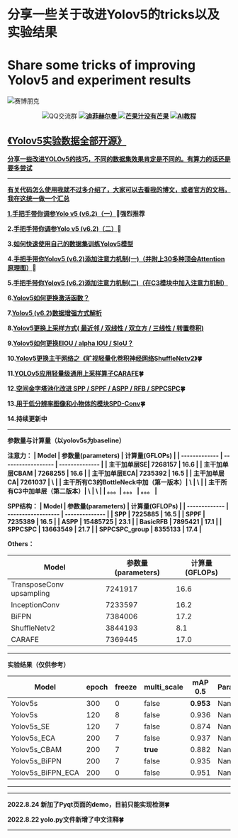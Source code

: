 # 分享一些关于改进Yolov5的tricks以及实验结果
# Share some tricks of improving Yolov5  and experiment results
![赛博朋克](https://user-images.githubusercontent.com/58406737/185147502-cf221312-db48-4635-ab95-fb45e443bed3.png)

 <center>  <div xss=removed> <img src="https://img.shields.io/badge/QQ%E4%BA%A4%E6%B5%81%E7%BE%A4-750560739-blue"
                        alt="QQ交流群">
                    <b><a href="https://github.com/WangQvQ/Yolov5_Magic">
                            <img src="https://img.shields.io/badge/%E8%BF%AA%E8%8F%B2%E8%B5%AB%E5%B0%94%E6%9B%BC-YOLO%20Magic-critical"
                                alt="迪菲赫尔曼">
                        </a>
                        <a href="https://github.com/iscyy/yoloair">
                            <img src="https://img.shields.io/badge/%E8%8A%92%E6%9E%9C%E6%B1%81%E6%B2%A1%E6%9C%89%E8%8A%92%E6%9E%9C-YOLO%20Air-red"
                                alt="芒果汁没有芒果"></a>
                        <a href="https://www.captainai.net/diffie/">
                             <img
                                    src="https://img.shields.io/badge/%E7%A6%8F%E5%88%A9-%E5%85%8D%E8%B4%B9AI%E6%95%99%E7%A8%8B-success"
                                    alt="AI教程"> </center>

## 《Yolov5实验数据全部开源》

分享一些改进YOLOv5的技巧，不同的数据集效果肯定是不同的。有算力的话还是要多尝试

-----

有关代码怎么使用我就不过多介绍了，大家可以去看我的博文，或者官方的文档，我在这统一做一个汇总

1.[手把手带你调参Yolo v5 (v6.2)（一）](https://blog.csdn.net/weixin_43694096/article/details/124378167)🌟强烈推荐

2.[手把手带你调参Yolo v5 (v6.2)（二）](https://blog.csdn.net/weixin_43694096/article/details/124411509?spm=1001.2014.3001.5502)🚀

3.[如何快速使用自己的数据集训练Yolov5模型](https://blog.csdn.net/weixin_43694096/article/details/124457787)

4.[手把手带你Yolov5 (v6.2)添加注意力机制(一)（并附上30多种顶会Attention原理图）](https://blog.csdn.net/weixin_43694096/article/details/124443059?spm=1001.2014.3001.5502)🌟

5.[手把手带你Yolov5 (v6.2)添加注意力机制(二)（在C3模块中加入注意力机制）](https://blog.csdn.net/weixin_43694096/article/details/124695537)

6.[Yolov5如何更换激活函数？](https://blog.csdn.net/weixin_43694096/article/details/124413941?spm=1001.2014.3001.5502)

7.[Yolov5 (v6.2)数据增强方式解析](https://blog.csdn.net/weixin_43694096/article/details/124741952?spm=1001.2014.3001.5502)

8.[Yolov5更换上采样方式( 最近邻 / 双线性 / 双立方 / 三线性 / 转置卷积)](https://blog.csdn.net/weixin_43694096/article/details/125416120)

9.[Yolov5如何更换EIOU / alpha IOU / SIoU？](https://blog.csdn.net/weixin_43694096/article/details/124902685)

10.[Yolov5更换主干网络之《旷视轻量化卷积神经网络ShuffleNetv2》](https://blog.csdn.net/weixin_43694096/article/details/126109839?spm=1001.2014.3001.5501)🍀

11.[YOLOv5应用轻量级通用上采样算子CARAFE](https://blog.csdn.net/weixin_43694096/article/details/126148795)🍀

12.[空间金字塔池化改进 SPP / SPPF / ASPP / RFB / SPPCSPC](https://blog.csdn.net/weixin_43694096/article/details/126354660?spm=1001.2014.3001.5502)🍀

13.[用于低分辨率图像和小物体的模块SPD-Conv](https://blog.csdn.net/weixin_43694096/article/details/126398068)🍀

14.持续更新中

------
                 
**参数量与计算量（以yolov5s为baseline）**
 
**注意力**：
| Model         | 参数量(parameters) | 计算量(GFLOPs) |
| ------------- | ------------------ | -------------- |
| 主干加单层**SE**| 7268157            | 16.6           |
| 主干加单层**CBAM**  | 7268255            | 16.6           |
| 主干加单层**ECA**| 7235392        |   16.5            |
| 主干加单层**CA**|  7261037        |  \          |
| 主干所有**C3**的**BottleNeck**中加（第一版本）|  \        |  \          |
| 主干所有**C3**中加单层（第二版本）|  \       |  \          |
| 。。。| 。。。        |  。。。          | 
 


**SPP结构**：
| Model         | 参数量(parameters) | 计算量(GFLOPs) |
| ------------- | ------------------ | -------------- |
| SPP           | 7225885            | 16.5           |
| SPPF          | 7235389            | 16.5           |
| ASPP          | 15485725           | 23.1           |
| BasicRFB      | 7895421            | 17.1           |
| SPPCSPC       | 13663549           | 21.7           |
| SPPCSPC_group | 8355133            | 17.4           |



**Others**：


| Model         | 参数量(parameters) | 计算量(GFLOPs) |
| ------------- | ------------------ | -------------- |
| TransposeConv upsampling| 7241917            | 16.6           |
| InceptionConv | 7233597            | 16.2           |
| BiFPN         | 7384006            | 17.2           |
| ShuffleNetv2  | 3844193            | 8.1            |
| CARAFE        | 7369445            | 17.0           |

------

实验结果（仅供参考）

| Model             | epoch | freeze | multi_scale | mAP 0.5   | Parameters(M) | GFLOPs |
| ----------------- | ----- | ------ | ----------- | --------- | ------------- | ------ |
| Yolov5s           | 300   | 0      | false       | **0.953** | Nan           | Nan    |
| Yolov5s           | 120   | 8      | false       | 0.936     | Nan           | Nan    |
| Yolov5s_SE        | 120   | 7      | false       | 0.874     | Nan           | Nan    |
| Yolov5s_ECA       | 200   | 7      | false       | 0.937     | Nan           | Nan    |
| Yolov5s_CBAM      | 200   | 7      | **true**    | 0.882     | Nan           | Nan    |
| Yolov5s_BiFPN     | 200   | 7      | false       | 0.935     | Nan           | Nan    |
| Yolov5s_BiFPN_ECA | 200   | 0      | false       | 0.951     | Nan           | Nan    |

------


------
2022.8.24 新加了Pyqt页面的demo，目前只能实现检测🍀

2022.8.22 yolo.py文件新增了中文注释🍀

---


